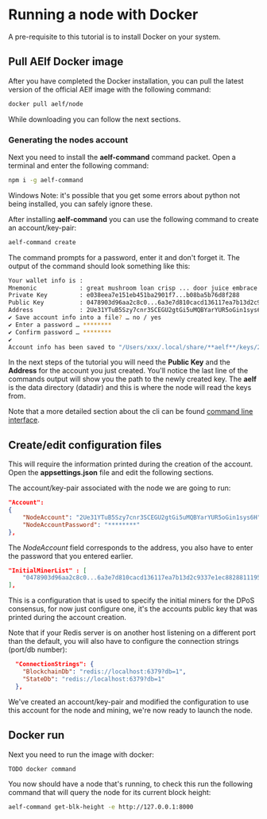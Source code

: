 # Running a node with Docker

A pre-requisite to this tutorial is to install Docker on your system.

## Pull AElf Docker image

After you have completed the Docker installation, you can pull the latest version of the official AElf image with the following command:

```bash
docker pull aelf/node
```

While downloading you can follow the next sections.

### Generating the nodes account

Next you need to install the **aelf-command** command packet. Open a terminal and enter the following command:

```bash
npm i -g aelf-command
```

Windows Note: it's possible that you get some errors about python not being installed, you can safely ignore these.

After installing **aelf-command** you can use the following command to create an account/key-pair:

```bash
aelf-command create
```

The command prompts for a password, enter it and don't forget it. The output of the command should look something like this:

```bash
Your wallet info is :
Mnemonic            : great mushroom loan crisp ... door juice embrace
Private Key         : e038eea7e151eb451ba2901f7...b08ba5b76d8f288
Public Key          : 0478903d96aa2c8c0...6a3e7d810cacd136117ea7b13d2c9337e1ec88288111955b76ea
Address             : 2Ue31YTuB5Szy7cnr3SCEGU2gtGi5uMQBYarYUR5oGin1sys6H
✔ Save account info into a file? … no / yes
✔ Enter a password … ********
✔ Confirm password … ********
✔
Account info has been saved to "/Users/xxx/.local/share/**aelf**/keys/2Ue31YTuB5Szy7cnr...Gi5uMQBYarYUR5oGin1sys6H.json"
```

In the next steps of the tutorial you will need the **Public Key** and the **Address** for the account you just created. You'll notice the last line of the 
commands output will show you the path to the newly created key. The **aelf** is the data directory (datadir) and this is where the node will read the keys from.

Note that a more detailed section about the cli can be found [command line interface](../cli/cli.md).

## Create/edit configuration files

This will require the information printed during the creation of the account. Open the **appsettings.json** file and edit the following sections.

The account/key-pair associated with the node we are going to run:

```json
"Account":
{
    "NodeAccount": "2Ue31YTuB5Szy7cnr3SCEGU2gtGi5uMQBYarYUR5oGin1sys6H",
    "NodeAccountPassword": "********"
},
```

The *NodeAccount* field corresponds to the address, you also have to enter the password that you entered earlier.

```json
"InitialMinerList" : [
    "0478903d96aa2c8c0...6a3e7d810cacd136117ea7b13d2c9337e1ec88288111955b76ea"
],
```

This is a configuration that is used to specify the initial miners for the DPoS consensus, for now just configure one, it's the accounts public key that was printed during the account creation.

Note that if your Redis server is on another host listening on a different port than the default, you will also have to configure the connection strings (port/db number):

```json
  "ConnectionStrings": {
    "BlockchainDb": "redis://localhost:6379?db=1",
    "StateDb": "redis://localhost:6379?db=1"
  },
```

We've created an account/key-pair and modified the configuration to use this account for the node and mining, we're now ready to launch the node.

## Docker run

Next you need to run the image with docker:

```bash
TODO docker command
```

You now should have a node that's running, to check this run the following command that will query the node for its current block height:

```bash
aelf-command get-blk-height -e http://127.0.0.1:8000
```